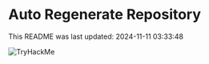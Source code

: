 # Auto Regenerate Repository

This README was last updated: 2024-11-11 03:33:48

 ![TryHackMe](https://tryhackme.com/badge/533634)